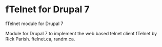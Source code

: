 fTelnet for Drupal 7
==============

fTelnet module for Drupal 7

Module for Drupal 7 to implement the web based telnet client fTelnet by Rick Parish.
ftelnet.ca, randm.ca.
